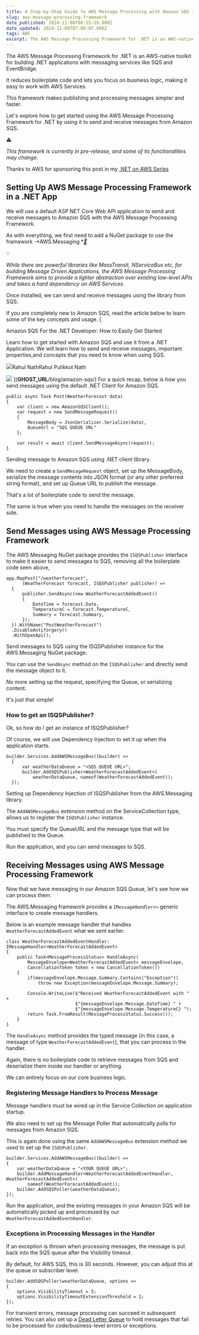 ```yaml
---
title: A Step-by-Step Guide to AWS Message Processing with Amazon SQS in .NET
slug: aws-message-processing-framework
date_published: 2024-11-08T06:35:29.000Z
date_updated: 2024-11-08T07:00:07.000Z
tags: AWS
excerpt: The AWS Message Processing Framework for .NET is an AWS-native toolkit for building .NET applications with messaging services like SQS and EventBridge.  Let's learn how to start using it when creating .NET applications on AWS.
---
```


The AWS Message Processing Framework for .NET is an AWS-native toolkit for building .NET applications with messaging services like SQS and EventBridge. 

It reduces boilerplate code and lets you focus on business logic, making it easy to work with AWS Services. 

 This framework makes publishing and processing messages simpler and faster. 

Let's explore how to get started using the AWS Message Processing Framework for .NET by using it to send and receive messages from Amazon SQS.

⚠️

*This framework is currently in pre-release, and some of its functionalities may change.*

Thanks to AWS for sponsoring this post in my [.NET on AWS Series](__GHOST_URL__/blog/tag/aws/)

## Setting Up AWS Message Processing Framework in a .NET App

We will use a default ASP NET Core Web API application to send and receive messages to Amazon SQS with the AWS Message Processing Framework.

As with everything, we first need to add a NuGet package to use the framework -*AWS.Messaging *[*🔗*](https://github.com/awslabs/aws-dotnet-messaging)

💡

*While there are powerful libraries like MassTransit, NServiceBus etc, for building Message Driven Applications, the AWS Message Processing Framework aims to provide a lighter abstraction over existing low-level APIs and takes a hard dependency on AWS Services.*

Once installed, we can send and receive messages using the library from SQS. 

If you are completely new to Amazon SQS, read the article below to learn some of the key concepts and usage.
[

Amazon SQS For the .NET Developer: How to Easily Get Started

Learn how to get started with Amazon SQS and use it from a .NET Application. We will learn how to send and receive messages, important properties,and concepts that you need to know when using SQS.

![](__GHOST_URL__/content/images/icon/logo-512x512-4.png)Rahul NathRahul Pulikkot Nath

![](__GHOST_URL__/content/images/thumbnail/queue.jpg)
](__GHOST_URL__/blog/amazon-sqs/)
For a quick recap, below is how you send messages using the default .NET Client for Amazon SQS.

    public async Task Post(WeatherForecast data)
    {
        var client = new AmazonSQSClient();
        var request = new SendMessageRequest()
        {
            MessageBody = JsonSerializer.Serialize(data),
            QueueUrl = "SQS QUEUE URL"
        };
    
        var result = await client.SendMessageAsync(request);
    }

Sending message to Amazon SQS using .NET client library.

We need to create a `SendMesageRequest` object, set up the MessageBody, serialize the message contents into JSON format (or any other preferred string format), and set up Queue URL to publish the message. 

That's a lot of boilerplate code to send the message.

The same is true when you need to handle the messages on the receiver side.

## Send Messages using AWS Message Processing Framework

The AWS Messaging NuGet package provides the `ISQSPublisher` interface to make it easier to send messages to SQS, removing all the boilerplate code seen above,

    app.MapPost("/weatherforecast", 
          (WeatherForecast forecast, ISQSPublisher publisher) =>
      {
          publisher.SendAsync(new WeatherForecastAddedEvent()
          {
              DateTime = forecast.Date,
              TemperatureC = forecast.TemperatureC,
              Summary = forecast.Summary,
          });
      }).WithName("PostWeatherForecast")
      .DisableAntiforgery()
      .WithOpenApi();

Send messages to SQS using the ISQSPublisher instance for the AWS.Messaging NuGet package.

You can use the `SendAsync` method on the `ISQSPublisher` and directly send the message object to it.

No more setting up the request, specifying the Queue, or serializing content.

It's just that simple!

### How to get an ISQSPublisher?

Ok, so how do I get an instance of ISQSPublisher?

Of course, we will use Dependency Injection to set it up when the application starts. 

    builder.Services.AddAWSMessageBus((builder) =>
      {
          var weatherDataQueue = "<SQS QUEUE URL>";
          builder.AddSQSPublisher<WeatherForecastAddedEvent>(
              weatherDataQueue, nameof(WeatherForecastAddedEvent));
      });

Setting up Dependency Injection of ISQSPublisher from the AWS.Messaging library.

The `AddAWSMessageBus` extension method on the ServiceCollection type, allows us to register the `ISQSPublisher` instance. 

You must specify the QueueURL and the message type that will be published to the Queue.

Run the application, and you can send messages to SQS.

## Receiving Messages using AWS Message Processing Framework

Now that we have messaging in our Amazon SQS Queue, let's see how we can process them.

The AWS.Messaging framework provides a `IMessageHandler<>` generic interface to create message handlers. 

Below is an example message handler that handles  `WeatherForecastAddedEvent` what we sent earlier.

    class WeatherForecastAddedEventHandler: IMessageHandler<WeatherForecastAddedEvent>
    {
        public Task<MessageProcessStatus> HandleAsync(
            MessageEnvelope<WeatherForecastAddedEvent> messageEnvelope, 
            CancellationToken token = new CancellationToken())
        {
            if(messageEnvelope.Message.Summary.Contains("Exception"))
                throw new Exception(messageEnvelope.Message.Summary);
            
            Console.WriteLine($"Received WeatherForecastAddedEvent with " +
                              $"{messageEnvelope.Message.DateTime} " +
                              $"{messageEnvelope.Message.TemperatureC} ");
            return Task.FromResult(MessageProcessStatus.Success());
        }
    }

The `HandleAsync` method provides the typed message (in this case, a message of type `WeatherForecastAddedEvent`), that you can process in the handler.

Again, there is no boilerplate code to retrieve messages from SQS and deserialize them inside our handler or anything. 

We can entirely focus on our core business logic.

### Registering Message Handlers to Process Message

Message handlers must be wired up in the Service Collection on application startup. 

We also need to set up the Message Poller that automatically polls for messages from Amazon SQS.

This is again done using the same `AddAWSMessageBus` extension method we used to set up the `ISQSPublisher`.

    builder.Services.AddAWSMessageBus((builder) =>
    {
        var weatherDataQueue = "<YOUR QUEUE URL>";
        builder.AddMessageHandler<WeatherForecastAddedEventHandler, WeatherForecastAddedEvent>(
            nameof(WeatherForecastAddedEvent));
        builder.AddSQSPoller(weatherDataQueue);
    });

Run the application, and the existing messages in your Amazon SQS will be automatically picked up and processed by our `WeatherForecastAddedEventHandler`.

### Exceptions in Processing Messages in the Handler

If an exception is thrown when processing messages, the message is put back into the SQS queue after the Visibility timeout.

By default, for AWS SQS, this is 30 seconds. However, you can adjust this at the queue or subscriber level.

    builder.AddSQSPoller(weatherDataQueue, options =>
    {
        options.VisibilityTimeout = 5;
        options.VisibilityTimeoutExtensionThreshold = 2;
    });

For transient errors, message processing can succeed in subsequent retries. You can also set up a [Dead Letter Queue](__GHOST_URL__/blog/amazon-sqs/#dead-letter-queue) to hold messages that fail to be processed for code/business-level errors or exceptions.
